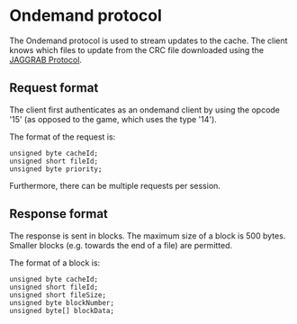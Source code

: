 # Ondemand protocol

The Ondemand protocol is used to stream updates to the cache.
The client knows which files to update from the CRC file downloaded
using the [JAGGRAB Protocol](./JAGGRAB-Protocol.html).

## Request format

The client first authenticates as an ondemand client by using the opcode
'15' (as opposed to the game, which uses the type '14').

The format of the request is:

```
unsigned byte cacheId;
unsigned short fileId;
unsigned byte priority;
```

Furthermore, there can be multiple requests per session.

## Response format

The response is sent in blocks. The maximum size of a block is 500
bytes. Smaller blocks (e.g. towards the end of a file) are permitted.

The format of a block is:
```
unsigned byte cacheId;
unsigned short fileId;
unsigned short fileSize;
unsigned byte blockNumber;
unsigned byte[] blockData;
```
